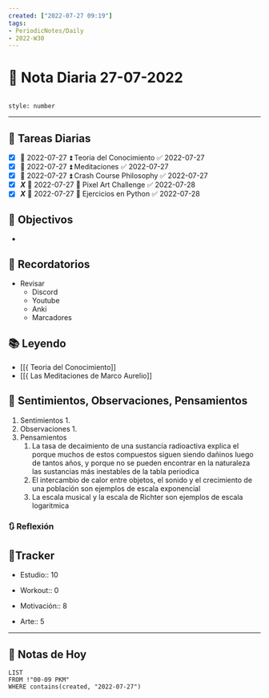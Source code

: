 ```yaml
---
created: ["2022-07-27 09:19"]
tags:
- PeriodicNotes/Daily
- 2022-W30
---
```


# 📅 Nota Diaria  27-07-2022
```toc

style: number

```

---
## 🔷 Tareas Diarias
- [x] 📅 2022-07-27 ⏫  Teoria del Conocimiento ✅ 2022-07-27
- [x] 📅 2022-07-27 ⏫ Meditaciones ✅ 2022-07-27
- [x] 📅 2022-07-27 ⏫ Crash Course Philosophy ✅ 2022-07-27
- [x] ***X*** 📅 2022-07-27 🔼 Pixel Art Challenge ✅ 2022-07-28
- [x] ***X*** 📅 2022-07-27 🔽 Ejercicios en Python ✅ 2022-07-28

## 🎯 Objectivos
- 
## 📕 Recordatorios
- Revisar
	- Discord
	- Youtube
	- Anki
	- Marcadores
## 📚 Leyendo
- [[{ Teoria del Conocimiento]]
- [[{ Las Meditaciones de Marco Aurelio]]
## 💬 Sentimientos, Observaciones, Pensamientos 
1. Sentimientos
	1. 
2. Observaciones
	1. 
3. Pensamientos
	1. La tasa de decaimiento de una sustancia radioactiva explica el porque muchos de estos compuestos siguen siendo dañinos luego de tantos años, y porque no se pueden encontrar  en la naturaleza las sustancias más inestables de la tabla periodica
	2. El intercambio de calor entre objetos, el sonido y el crecimiento de una población son ejemplos de escala exponencial
	3. La escala musical y la escala de Richter son ejemplos de escala logaritmica
### 🔃 Reflexión

## 🔷Tracker

- Estudio:: 10

- Workout:: 0 

- Motivación:: 8

- Arte:: 5
---

## 📅 Notas de Hoy
```dataview
LIST 
FROM !"00-09 PKM" 
WHERE contains(created, "2022-07-27")
```